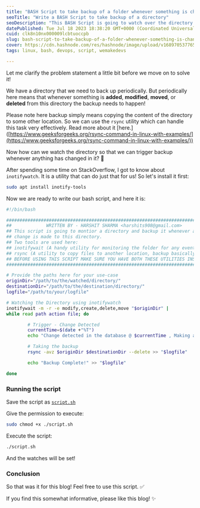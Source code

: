 ```yaml
---
title: "BASH Script to take backup of a folder whenever something is changed in it"
seoTitle: "Write a BASH Script to take backup of a directory"
seoDescription: "This BASH Script is going to watch over the directory and when any change happen (ADD | MODIFY | MOVE | DELETE) it is going to back up the directory."
datePublished: Tue Jul 18 2023 18:38:20 GMT+0000 (Coordinated Universal Time)
cuid: clk8n10nx000009lcbtuoccpb
slug: bash-script-to-take-backup-of-a-folder-whenever-something-is-changed-in-it
cover: https://cdn.hashnode.com/res/hashnode/image/upload/v1689705377654/fc5f7e91-9403-4cf4-9d97-884d9782d181.png
tags: linux, bash, devops, script, wemakedevs

---
```


Let me clarify the problem statement a little bit before we move on to solve it!

We have a directory that we need to back up periodically. But periodically here means that whenever something is **added**, **modified**, **moved**, or **deleted** from this directory the backup needs to happen!

Please note here backup simply means copying the content of the directory to some other location. So we can use the `rsync` utility which can handle this task very effectively. Read more about it \[here.\]([https://www.geeksforgeeks.org/rsync-command-in-linux-with-examples/](https://www.geeksforgeeks.org/rsync-command-in-linux-with-examples/))

Now how can we watch the directory so that we can trigger backup whenever anything has changed in it? 🤔

After spending some time on StackOverflow, I got to know about `inotifywatch`. It is a utility that can do just that for us! So let's install it first:

```bash
sudo apt install inotify-tools
```

Now we are ready to write our bash script, and here it is:

```bash
#!/bin/bash

################################################################################
##             WRITTEN BY - HARSHIT SHARMA <harshits908@gmail.com>            ##
## This script is going to montior a directory and backup it whenever any     ##
## change is made to this directory.                                          ##
## Two tools are used here:                                                   ##
## inotifywait (A handy utility for monitoring the folder for any event)      ##
## rsync (A utility to copy files to another location, backup basically)      ##
## BEFORE USING THIS SCRIPT MAKE SURE YOU HAVE BOTH THESE UTILITIES INSTALLED ##
################################################################################

# Provide the paths here for your use-case
originDir="/path/to/the/watched/directory/"
destinationDir="/path/to/the/destination/directory/"
logfile="/path/to/your/logfile"

# Watching the Directory using inotifywatch
inotifywait -m -r -e modify,create,delete,move "$originDir" |
while read path action file; do

        # Trigger - Change Detected
        currentTime=$(date +"%T")
        echo "Change detected in the database @ $currentTime , Making a backup!" >> "$logfile"

        # Taking the backup
        rsync -avz $originDir $destinationDir --delete >> "$logfile"

        echo "Backup Complete!" >> "$logfile"

done
```

### **Running the script**

Save the script as [`script.sh`](http://script.sh)

Give the permission to execute:

```bash
sudo chmod +x ./script.sh
```

Execute the script:

```bash
./script.sh
```

And the watches will be set!

### **Conclusion**

So that was it for this blog! Feel free to use this script. ✅

If you find this somewhat informative, please like this blog! ✨
